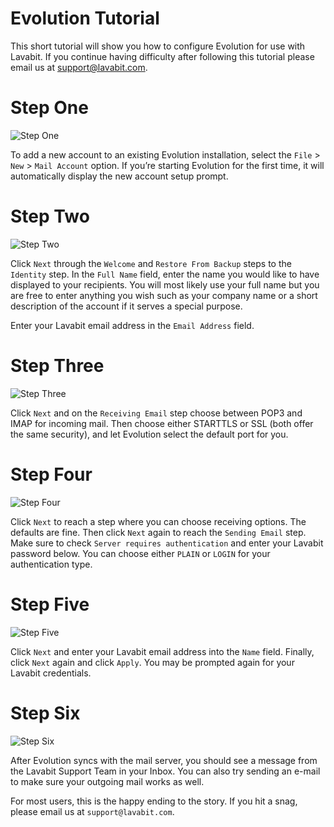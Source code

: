 
# Evolution Tutorial

This short tutorial will show you how to configure Evolution for use with Lavabit.
If you continue having difficulty after following this tutorial please email us at support@lavabit.com.

# Step One

![Step One](https://github.com/lavabit/tutorials/blob/master/evolution/step1.png "Step One")

To add a new account to an existing Evolution installation, select the `File` > `New` > `Mail Account` option.
If you’re starting Evolution for the first time, it will automatically display the new account setup prompt.

# Step Two

![Step Two](https://github.com/lavabit/tutorials/blob/master/evolution/step2.png "Step Two")

Click `Next` through the `Welcome` and `Restore From Backup` steps to the `Identity` step. In the `Full Name`
field, enter the name you would like to have displayed to your recipients. You will most likely use your full
name but you are free to enter anything you wish such as your company name or a short description of the
account if it serves a special purpose.

Enter your Lavabit email address in the `Email Address` field.

# Step Three

![Step Three](https://github.com/lavabit/tutorials/blob/master/evolution/step3.png "Step Three")

Click `Next` and on the `Receiving Email` step choose between POP3 and IMAP for incoming mail. Then choose either
STARTTLS or SSL (both offer the same security), and let Evolution select the default port for you.

# Step Four

![Step Four](https://github.com/lavabit/tutorials/blob/master/evolution/step4.png "Step Four")

Click `Next` to reach a step where you can choose receiving options. The defaults are fine. Then click `Next` again
to reach the `Sending Email` step. Make sure to check `Server requires authentication` and enter your Lavabit
password below. You can choose either `PLAIN` or `LOGIN` for your authentication type.

# Step Five

![Step Five](https://github.com/lavabit/tutorials/blob/master/evolution/step5.png "Step Five")

Click `Next` and enter your Lavabit email address into the `Name` field. Finally, click `Next` again and click
`Apply`. You may be prompted again for your Lavabit credentials.

# Step Six

![Step Six](https://github.com/lavabit/tutorials/blob/master/evolution/step6.png "Step Six")

After Evolution syncs with the mail server, you should see a message from the Lavabit Support Team in your Inbox.
You can also try sending an e-mail to make sure your outgoing mail works as well.

For most users, this is the happy ending to the story. If you hit a snag, please email us at `support@lavabit.com`.

